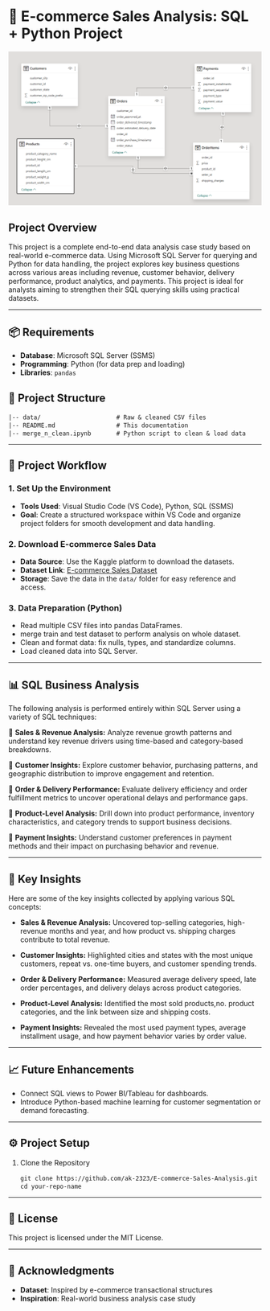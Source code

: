 # 🛒 E-commerce Sales Analysis: SQL + Python Project
![ER Diagram](https://github.com/ak-2323/E-commerce-Sales-Analysis/blob/main/er-diagram.png)
## Project Overview

This project is a complete end-to-end data analysis case study based on real-world e-commerce data. Using Microsoft SQL Server for querying and Python for data handling, the project explores key business questions across various areas including revenue, customer behavior, delivery performance, product analytics, and payments. This project is ideal for analysts aiming to strengthen their SQL querying skills using practical datasets.

---

## 📦 Requirements

- **Database**: Microsoft SQL Server (SSMS)
- **Programming**: Python (for data prep and loading)
- **Libraries**: `pandas`

## 📁 Project Structure

```plaintext
|-- data/                     # Raw & cleaned CSV files
|-- README.md                 # This documentation
|-- merge_n_clean.ipynb       # Python script to clean & load data
```
---

## 🔄 Project Workflow

### 1. Set Up the Environment
   - **Tools Used**: Visual Studio Code (VS Code), Python, SQL (SSMS)
   - **Goal**: Create a structured workspace within VS Code and organize project folders for smooth development and data handling.

### 2. Download E-commerce Sales Data
   - **Data Source**: Use the Kaggle platform to download the datasets.
   - **Dataset Link**: [E-commerce Sales Dataset](https://www.kaggle.com/datasets/bytadit/ecommerce-order-dataset)
   - **Storage**: Save the data in the `data/` folder for easy reference and access.

### 3. Data Preparation (Python)
- Read multiple CSV files into pandas DataFrames.
- merge train and test dataset to perform analysis on whole dataset.
- Clean and format data: fix nulls, types, and standardize columns.
- Load cleaned data into SQL Server.

--- 

## 📊 SQL Business Analysis
The following analysis is performed entirely within SQL Server using a variety of SQL techniques:

🔹  **Sales & Revenue Analysis:** Analyze revenue growth patterns and understand key revenue drivers using time-based and category-based breakdowns.

🔹  **Customer Insights:** Explore customer behavior, purchasing patterns, and geographic distribution to improve engagement and retention.

🔹  **Order & Delivery Performance:**
Evaluate delivery efficiency and order fulfillment metrics to uncover operational delays and performance gaps.

🔹  **Product-Level Analysis:** Drill down into product performance, inventory characteristics, and category trends to support business decisions.

🔹  **Payment Insights:** Understand customer preferences in payment methods and their impact on purchasing behavior and revenue.

--- 

## 🧠 Key Insights
Here are some of the key insights collected by applying various SQL concepts:

- **Sales & Revenue Analysis:** Uncovered top-selling categories, high-revenue months and year, and how product vs. shipping charges contribute to total revenue.

- **Customer Insights:** Highlighted cities and states with the most unique customers, repeat vs. one-time buyers, and customer spending trends.

- **Order & Delivery Performance:** Measured average delivery speed, late order percentages, and delivery delays across product categories.

- **Product-Level Analysis:** Identified the most sold products,no. product categories, and the link between size and shipping costs.

- **Payment Insights:** Revealed the most used payment types, average installment usage, and how payment behavior varies by order value.

--- 

## 📈 Future Enhancements
- Connect SQL views to Power BI/Tableau for dashboards.
- Introduce Python-based machine learning for customer segmentation or demand forecasting.

--- 

## ⚙️ Project Setup

1. Clone the Repository
    ```
    git clone https://github.com/ak-2323/E-commerce-Sales-Analysis.git
    cd your-repo-name
    ```
--- 

## 📜 License
This project is licensed under the MIT License.

---

## 🙌 Acknowledgments
- **Dataset**: Inspired by e-commerce transactional structures
- **Inspiration**: Real-world business analysis case study
